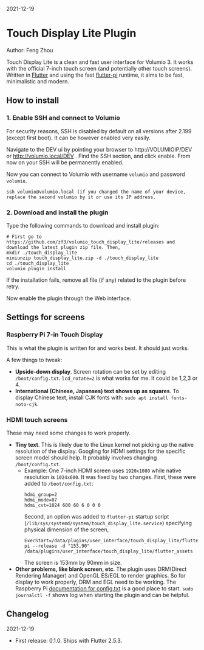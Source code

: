 2021-12-19

# Touch Display Lite Plugin

Author: Feng Zhou

Touch Display Lite is a clean and fast user interface for Volumio 3.
It works with the official 7-inch touch screen (and potentially other touch screens). Written in
[Flutter](https://flutter.dev/) and using the fast [flutter-pi](https://github.com/ardera/flutter-pi) runtime, it aims
to be fast, minimalistic and modern.

## How to install

### 1. Enable SSH and connect to Volumio

For security reasons, SSH is disabled by default on all versions after 2.199 (except first boot). It can be however enabled very easily.

Navigate to the DEV ui by pointing your browser to http://VOLUMIOIP/DEV or http://volumio.local/DEV . Find the SSH section, and click enable. From now on your SSH will be permanently enabled.

Now you can connect to Volumio with username `volumio` and password `volumio`.

```
ssh volumio@volumio.local (if you changed the name of your device, replace the second volumio by it or use its IP address.
```

### 2. Download and install the plugin

Type the following commands to download and install plugin:

```
# First go to https://github.com/zf3/volumio_touch_display_lite/releases and download the latest plugin zip file. Then,
mkdir ./touch_display_lite
miniunzip touch_display_lite.zip -d ./touch_display_lite
cd ./touch_display_lite
volumio plugin install
```
If the installation fails, remove all file (if any) related to the plugin before retry.

Now enable the plugin through the Web interface.

## Settings for screens

### Raspberry Pi 7-in Touch Display

This is what the plugin is written for and works best. It should just works.

A few things to tweak:
 * **Upside-down display**. Screen rotation can be set by editing `/boot/config.txt`. `lcd_rotate=2` is what works for me. It could be 1,2,3 or 4.
 * **International (Chinese, Japanses) text shows up as squares**. To display Chinese text, install CJK fonts with: `sudo apt install fonts-noto-cjk`.

### HDMI touch screens

These may need some changes to work properly.

 * **Tiny text**. This is likely due to the Linux kernel not picking up the native resolution of the display. Googling for HDMI settings for the specific screen model should help. It probably involves changing `/boot/config.txt`. 
   * Example: One 7-inch HDMI screen uses `1920x1080` while native resolution is `1024x600`. It was fixed by two changes. First, these were added to `/boot/config.txt`:
     ```
     hdmi_group=2
     hdmi_mode=87
     hdmi_cvt=1024 600 60 6 0 0 0
     ```
     Second, an option was added to `flutter-pi` startup script (`/lib/sys/systemd/system/touch_display_lite.service`) specifying physical dimension of the screen,
     ```
     ExecStart=/data/plugins/user_interface/touch_display_lite/flutter-pi --release -d "153,90" /data/plugins/user_interface/touch_display_lite/flutter_assets
     ```
     The screen is 153mm by 90mm in size.
 * **Other problems, like blank screen, etc**. The plugin uses DRM(Direct Rendering Manager) and OpenGL ES/EGL to render graphics. So for display to work properly, DRM and EGL need to be working. The Raspberry Pi [documentation for config.txt](https://www.raspberrypi.com/documentation/computers/config_txt.html) is a good place to start. `sudo journalctl -f` shows log when starting the plugin and can be helpful. 

## Changelog

2021-12-19

- First release: 0.1.0. Ships with Flutter 2.5.3.